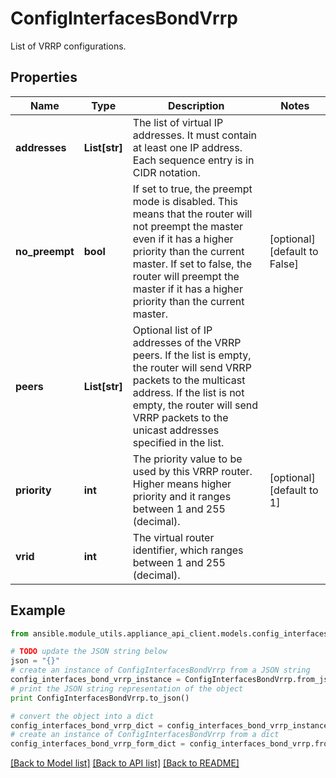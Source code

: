 # ConfigInterfacesBondVrrp

List of VRRP configurations.

## Properties
Name | Type | Description | Notes
------------ | ------------- | ------------- | -------------
**addresses** | **List[str]** | The list of virtual IP addresses. It must contain at least one IP address. Each sequence entry is in CIDR notation. | 
**no_preempt** | **bool** | If set to true, the preempt mode is disabled. This means that the router will not preempt the master even if it has a higher priority than the current master. If set to false, the router will preempt the master if it has a higher priority than the current master. | [optional] [default to False]
**peers** | **List[str]** | Optional list of IP addresses of the VRRP peers. If the list is empty, the router will send VRRP packets to the multicast address. If the list is not empty, the router will send VRRP packets to the unicast addresses specified in the list. | 
**priority** | **int** | The priority value to be used by this VRRP router. Higher means higher priority and it ranges between 1 and 255 (decimal). | [optional] [default to 1]
**vrid** | **int** | The virtual router identifier, which ranges between 1 and 255 (decimal). | 

## Example

```python
from ansible.module_utils.appliance_api_client.models.config_interfaces_bond_vrrp import ConfigInterfacesBondVrrp

# TODO update the JSON string below
json = "{}"
# create an instance of ConfigInterfacesBondVrrp from a JSON string
config_interfaces_bond_vrrp_instance = ConfigInterfacesBondVrrp.from_json(json)
# print the JSON string representation of the object
print ConfigInterfacesBondVrrp.to_json()

# convert the object into a dict
config_interfaces_bond_vrrp_dict = config_interfaces_bond_vrrp_instance.to_dict()
# create an instance of ConfigInterfacesBondVrrp from a dict
config_interfaces_bond_vrrp_form_dict = config_interfaces_bond_vrrp.from_dict(config_interfaces_bond_vrrp_dict)
```
[[Back to Model list]](../README.md#documentation-for-models) [[Back to API list]](../README.md#documentation-for-api-endpoints) [[Back to README]](../README.md)


